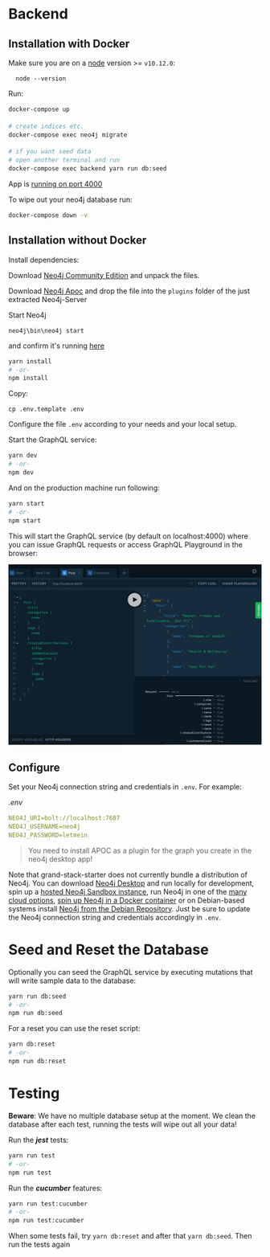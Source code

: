 # Backend


## Installation with Docker

Make sure you are on a [node](https://nodejs.org/en/) version &gt;= `v10.12.0`:

```text
  node --version
```

Run:

```bash
docker-compose up

# create indices etc.
docker-compose exec neo4j migrate

# if you want seed data
# open another terminal and run
docker-compose exec backend yarn run db:seed
```

App is [running on port 4000](http://localhost:4000/)

To wipe out your neo4j database run:

```bash
docker-compose down -v
```

## Installation without Docker

Install dependencies:

Download [Neo4j Community Edition](https://neo4j.com/download-center/#releases) and unpack the files.

Download [Neo4j Apoc](https://github.com/neo4j-contrib/neo4j-apoc-procedures/releases) and drop the file into the `plugins` folder of the just extracted Neo4j-Server

Start Neo4j

```text
neo4j\bin\neo4j start
```

and confirm it's running [here](http://localhost:7474)

```bash
yarn install
# -or-
npm install
```

Copy:

```text
cp .env.template .env
```

Configure the file `.env` according to your needs and your local setup.

Start the GraphQL service:

```bash
yarn dev
# -or-
npm dev
```

And on the production machine run following:

```bash
yarn start
# -or-
npm start
```

This will start the GraphQL service \(by default on localhost:4000\) where you can issue GraphQL requests or access GraphQL Playground in the browser:

![GraphQL Playground](../.gitbook/assets/graphql-playground.png)

## Configure

Set your Neo4j connection string and credentials in `.env`. For example:

_.env_

```yaml
NEO4J_URI=bolt://localhost:7687
NEO4J_USERNAME=neo4j
NEO4J_PASSWORD=letmein
```

> You need to install APOC as a plugin for the graph you create in the neo4j desktop app!

Note that grand-stack-starter does not currently bundle a distribution of Neo4j. You can download [Neo4j Desktop](https://neo4j.com/download/) and run locally for development, spin up a [hosted Neo4j Sandbox instance](https://neo4j.com/download/), run Neo4j in one of the [many cloud options](https://neo4j.com/developer/guide-cloud-deployment/), [spin up Neo4j in a Docker container](https://neo4j.com/developer/docker/) or on Debian-based systems install [Neo4j from the Debian Repository](http://debian.neo4j.org/). Just be sure to update the Neo4j connection string and credentials accordingly in `.env`.

# Seed and Reset the Database

Optionally you can seed the GraphQL service by executing mutations that will write sample data to the database:

```bash
yarn run db:seed
# -or-
npm run db:seed
```

For a reset you can use the reset script:

```bash
yarn db:reset
# -or-
npm run db:reset
```

# Testing

**Beware**: We have no multiple database setup at the moment. We clean the database after each test, running the tests will wipe out all your data!

Run the _**jest**_ tests:

```bash
yarn run test
# -or-
npm run test
```

Run the _**cucumber**_ features:

```bash
yarn run test:cucumber
# -or-
npm run test:cucumber
```

When some tests fail, try `yarn db:reset` and after that `yarn db:seed`. Then run the tests again
